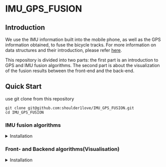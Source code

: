 # IMU_GPS_FUSION

## Introduction
We use the IMU information built into the mobile phone, as well as the GPS information obtained, to fuse the bicycle tracks.
For more information on data structures and their introduction, please refer [here](https://github.com/simra-project/dataset).

This repository is divided into two parts: the first part is an introduction to GPS and IMU fusion algorithms. The second part is about the visualization of the fusion results between the front-end and the back-end.

## Quick Start

use git clone from this repository
```shell
git clone git@github.com:shoulder1love/IMU_GPS_FUSION.git
cd IMU_GPS_FUSION
```

### IMU fusion algorithms

<details>
<summary>Installation</summary>

Build files from source.
```shell
cd IMU_GPS_FUSION_2023
mkdir -p build
cd build
```

Build files.
```shell
cmake ..
make
```
</details>  

### Front- and Backend algorithms(Visualisation)

<details>
<summary>Installation</summary>

Install [Django](https://docs.djangoproject.com/zh-hans/4.1/topics/install/#installing-official-release) from source.
```shell
python3 -m pip install Django
```
Run the sever.
```shell
cd VIS_front_backend
python3 manage.py runserver
```
</details>
